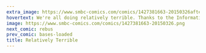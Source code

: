 ```yaml
---
extra_image: https://www.smbc-comics.com/comics/1427381663-20150326after.png
hovertext: We're all doing relatively terrible. Thanks to the Information Age, we never forget!
image: https://www.smbc-comics.com/comics/1427381663-20150326.png
next_comic: rebus
prev_comic: bases-loaded
title: Relatively Terrible
---
```


